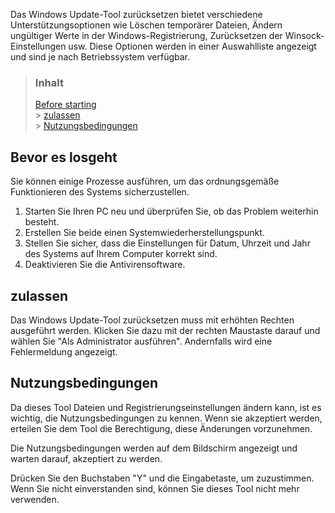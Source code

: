 Das Windows Update-Tool zurücksetzen bietet verschiedene Unterstützungsoptionen wie Löschen temporärer Dateien, Ändern ungültiger Werte in der Windows-Registrierung, Zurücksetzen der Winsock-Einstellungen usw. Diese Optionen werden in einer Auswahlliste angezeigt und sind je nach Betriebssystem verfügbar.

> ### Inhalt
>
> [Before starting](#before-starting) <br /> > [zulassen](#permits) <br /> > [Nutzungsbedingungen](#terms-and-conditions-of-use)

## Bevor es losgeht

Sie können einige Prozesse ausführen, um das ordnungsgemäße Funktionieren des Systems sicherzustellen.

1. Starten Sie Ihren PC neu und überprüfen Sie, ob das Problem weiterhin besteht.
2. Erstellen Sie beide einen Systemwiederherstellungspunkt.
3. Stellen Sie sicher, dass die Einstellungen für Datum, Uhrzeit und Jahr des Systems auf Ihrem Computer korrekt sind.
4. Deaktivieren Sie die Antivirensoftware.

## zulassen

Das Windows Update-Tool zurücksetzen muss mit erhöhten Rechten ausgeführt werden. Klicken Sie dazu mit der rechten Maustaste darauf und wählen Sie "Als Administrator ausführen". Andernfalls wird eine Fehlermeldung angezeigt.

## Nutzungsbedingungen

Da dieses Tool Dateien und Registrierungseinstellungen ändern kann, ist es wichtig, die Nutzungsbedingungen zu kennen. Wenn sie akzeptiert werden, erteilen Sie dem Tool die Berechtigung, diese Änderungen vorzunehmen.

Die Nutzungsbedingungen werden auf dem Bildschirm angezeigt und warten darauf, akzeptiert zu werden.

Drücken Sie den Buchstaben "Y" und die Eingabetaste, um zuzustimmen. Wenn Sie nicht einverstanden sind, können Sie dieses Tool nicht mehr verwenden.
